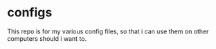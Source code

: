# configs
This repo is for my various config files, so that i can use them on other 
computers should i want to.
